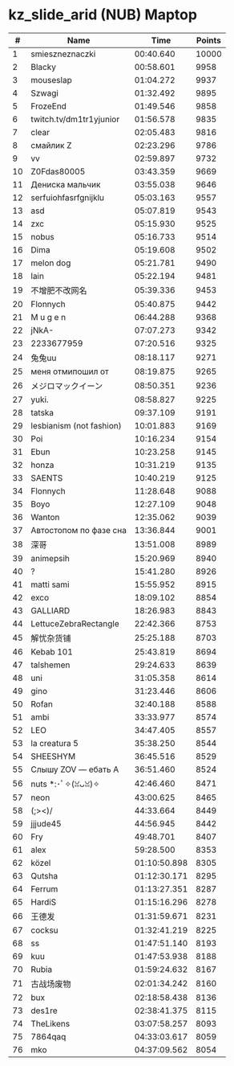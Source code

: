 # kz_slide_arid (NUB) Maptop

|  # | Name | Time | Points |
|-------------- | -------------- | -------------- | -------------- | 
| 1 | smieszneznaczki | 00:40.640 | 10000 | 
| 2 | Blacky | 00:58.601 | 9958 | 
| 3 | mouseslap | 01:04.272 | 9937 | 
| 4 | Szwagi | 01:32.492 | 9895 | 
| 5 | FrozeEnd | 01:49.546 | 9858 | 
| 6 | twitch.tv/dm1tr1yjunior | 01:56.578 | 9835 | 
| 7 | clear | 02:05.483 | 9816 | 
| 8 | смайлик Z | 02:23.296 | 9786 | 
| 9 | vv | 02:59.897 | 9732 | 
| 10 | Z0Fdas80005 | 03:43.359 | 9669 | 
| 11 | Дениска мальчик | 03:55.038 | 9646 | 
| 12 | serfuiohfasrfgnijklu | 05:03.163 | 9557 | 
| 13 | asd | 05:07.819 | 9543 | 
| 14 | zxc | 05:15.930 | 9525 | 
| 15 | nobus | 05:16.733 | 9514 | 
| 16 | Dima | 05:19.608 | 9502 | 
| 17 | melon dog | 05:21.781 | 9490 | 
| 18 | lain | 05:22.194 | 9481 | 
| 19 | 不增肥不改网名 | 05:39.336 | 9453 | 
| 20 | Flonnych | 05:40.875 | 9442 | 
| 21 | M u g e n | 06:44.288 | 9368 | 
| 22 | jNkA- | 07:07.273 | 9342 | 
| 23 | 2233677959 | 07:20.516 | 9325 | 
| 24 | 兔兔uu | 08:18.117 | 9271 | 
| 25 | меня отмипошил от | 08:19.875 | 9265 | 
| 26 | メジロマックイーン | 08:50.351 | 9236 | 
| 27 | yuki. | 08:58.827 | 9225 | 
| 28 | tatska | 09:37.109 | 9191 | 
| 29 | lesbianism (not fashion) | 10:01.883 | 9169 | 
| 30 | Poi | 10:16.234 | 9154 | 
| 31 | Ebun | 10:23.258 | 9145 | 
| 32 | honza | 10:31.219 | 9135 | 
| 33 | SAENTS | 10:40.219 | 9125 | 
| 34 | Flonnych | 11:28.648 | 9088 | 
| 35 | Boyo | 12:27.109 | 9048 | 
| 36 | Wanton | 12:35.062 | 9039 | 
| 37 | Автостопом по фазе сна | 13:36.844 | 9001 | 
| 38 | 深哥 | 13:51.008 | 8989 | 
| 39 | animepsih | 15:20.969 | 8940 | 
| 40 | ? | 15:41.280 | 8926 | 
| 41 | matti sami | 15:55.952 | 8915 | 
| 42 | exco | 18:09.102 | 8854 | 
| 43 | GALLIARD | 18:26.983 | 8843 | 
| 44 | LettuceZebraRectangle | 22:42.366 | 8753 | 
| 45 | 解忧杂货铺 | 25:25.188 | 8703 | 
| 46 | Kebab 101 | 25:43.819 | 8694 | 
| 47 | talshemen | 29:24.633 | 8639 | 
| 48 | uni | 31:05.358 | 8614 | 
| 49 | gino | 31:23.446 | 8606 | 
| 50 | Rofan | 32:40.188 | 8588 | 
| 51 | ambi | 33:33.977 | 8574 | 
| 52 | LEO | 34:47.405 | 8557 | 
| 53 | la creatura 5 | 35:38.250 | 8544 | 
| 54 | SHEESHYM | 36:45.516 | 8529 | 
| 55 | Слышу ZOV — ебать А | 36:51.460 | 8524 | 
| 56 | nuts *:･ﾟ✧(ꈍᴗꈍ)✧ | 42:46.460 | 8471 | 
| 57 | neon | 43:00.625 | 8465 | 
| 58 | (;><)/ | 44:33.664 | 8449 | 
| 59 | jjjude45 | 44:56.945 | 8442 | 
| 60 | Fry | 49:48.701 | 8407 | 
| 61 | alex | 59:28.500 | 8353 | 
| 62 | közel | 01:10:50.898 | 8305 | 
| 63 | Qutsha | 01:12:30.171 | 8295 | 
| 64 | Ferrum | 01:13:27.351 | 8287 | 
| 65 | HardiS | 01:15:16.296 | 8278 | 
| 66 | 王德发 | 01:31:59.671 | 8231 | 
| 67 | cocksu | 01:32:41.219 | 8225 | 
| 68 | ss | 01:47:51.140 | 8193 | 
| 69 | kuu | 01:47:53.938 | 8188 | 
| 70 | Rubia | 01:59:24.632 | 8167 | 
| 71 | 古战场废物 | 02:01:34.242 | 8160 | 
| 72 | bux | 02:18:58.438 | 8136 | 
| 73 | des1re | 02:38:41.375 | 8115 | 
| 74 | TheLikens | 03:07:58.257 | 8093 | 
| 75 | 7864qaq | 04:33:03.617 | 8059 | 
| 76 | mko | 04:37:09.562 | 8054 | 

